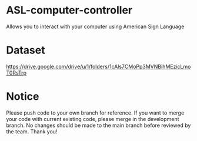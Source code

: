 # ASL-computer-controller
Allows you to interact with your computer using American Sign Language

# Dataset
https://drive.google.com/drive/u/1/folders/1cAls7CMoPp3MVNBihMEzicLmoT0RsTrp

# Notice
Please push code to your own branch for reference. If you want to merge your code with current existing code, please merge in the development branch. No changes should be made to the main branch before reviewed by the team. Thank you!
